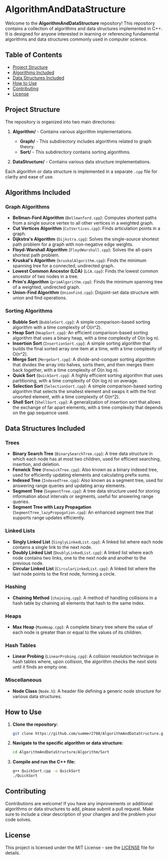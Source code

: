 
# AlgorithmAndDataStructure

Welcome to the **AlgorithmAndDataStructure** repository! This repository contains a collection of algorithms and data structures implemented in C++. It is designed for anyone interested in learning or referencing fundamental algorithms and data structures commonly used in computer science.

## Table of Contents

- [Project Structure](#project-structure)
- [Algorithms Included](#algorithms-included)
- [Data Structures Included](#data-structures-included)
- [How to Use](#how-to-use)
- [Contributing](#contributing)
- [License](#license)

## Project Structure

The repository is organized into two main directories:

1. **Algorithm/** - Contains various algorithm implementations.
   - **Graph/** - This subdirectory includes algorithms related to graph theory.
   - **Sort/** - This subdirectory contains sorting algorithms.

2. **DataStructure/** - Contains various data structure implementations.

Each algorithm or data structure is implemented in a separate `.cpp` file for clarity and ease of use.

## Algorithms Included

### Graph Algorithms
- **Bellman-Ford Algorithm** (`Bellmanford.cpp`): Computes shortest paths from a single source vertex to all other vertices in a weighted graph.
- **Cut Vertices Algorithm** (`CutVertices.cpp`): Finds articulation points in a graph.
- **Dijkstra's Algorithm** (`Dijkstra.cpp`): Solves the single-source shortest path problem for a graph with non-negative edge weights.
- **Floyd-Warshall Algorithm** (`FloydWarshall.cpp`): Solves the all-pairs shortest path problem.
- **Kruskal's Algorithm** (`kruskalAlgorithm.cpp`): Finds the minimum spanning tree for a connected, undirected graph.
- **Lowest Common Ancestor (LCA)** (`LCA.cpp`): Finds the lowest common ancestor of two nodes in a tree.
- **Prim's Algorithm** (`primAlgorithm.cpp`): Finds the minimum spanning tree of a weighted, undirected graph.
- **Union-Find Algorithm** (`UnionFind.cpp`): Disjoint-set data structure with union and find operations.

### Sorting Algorithms
- **Bubble Sort** (`BubbleSort.cpp`): A simple comparison-based sorting algorithm with a time complexity of O(n^2).
- **Heap Sort** (`HeapSort.cpp`): An efficient comparison-based sorting algorithm that uses a binary heap, with a time complexity of O(n log n).
- **Insertion Sort** (`InsertionSort.cpp`): A simple sorting algorithm that builds the final sorted array one item at a time, with a time complexity of O(n^2).
- **Merge Sort** (`MergeSort.cpp`): A divide-and-conquer sorting algorithm that divides the array into halves, sorts them, and then merges them back together, with a time complexity of O(n log n).
- **Quick Sort** (`QuickSort.cpp`): A highly efficient sorting algorithm that uses partitioning, with a time complexity of O(n log n) on average.
- **Selection Sort** (`SelectionSort.cpp`): A simple comparison-based sorting algorithm that selects the smallest element and swaps it with the first unsorted element, with a time complexity of O(n^2).
- **Shell Sort** (`ShellSort.cpp`): A generalization of insertion sort that allows the exchange of far apart elements, with a time complexity that depends on the gap sequence used.

## Data Structures Included

### Trees
- **Binary Search Tree** (`BinarySearchTree.cpp`): A tree data structure in which each node has at most two children, used for efficient searching, insertion, and deletion.
- **Fenwick Tree** (`FenwickTree.cpp`): Also known as a binary indexed tree, used for efficiently updating elements and calculating prefix sums.
- **Indexed Tree** (`IndexedTree.cpp`): Also known as a segment tree, used for answering range queries and updating array elements.
- **Segment Tree** (`SegmentTree.cpp`): A tree data structure used for storing information about intervals or segments, useful for answering range queries.
- **Segment Tree with Lazy Propagation** (`SegmentTree_lazyPropogation.cpp`): An enhanced segment tree that supports range updates efficiently.

### Linked Lists
- **Singly Linked List** (`SinglyLinkedList.cpp`): A linked list where each node contains a single link to the next node.
- **Doubly Linked List** (`DoublyLinkedList.cpp`): A linked list where each node contains two links, one to the next node and another to the previous node.
- **Circular Linked List** (`CircularLinkedList.cpp`): A linked list where the last node points to the first node, forming a circle.

### Hashing
- **Chaining Method** (`chaining.cpp`): A method of handling collisions in a hash table by chaining all elements that hash to the same index.

### Heaps
- **Max Heap** (`MaxHeap.cpp`): A complete binary tree where the value of each node is greater than or equal to the values of its children.

### Hash Tables
- **Linear Probing** (`LinearProbing.cpp`): A collision resolution technique in hash tables where, upon collision, the algorithm checks the next slots until it finds an empty one.

### Miscellaneous
- **Node Class** (`Node.h`): A header file defining a generic node structure for various data structures.

## How to Use

1. **Clone the repository:**
   ```bash
   git clone https://github.com/summer2788/AlgorithmAndDataStructure.git
   ```
2. **Navigate to the specific algorithm or data structure:**
   ```bash
   cd AlgorithmAndDataStructure/Algorithm/Sort
   ```
3. **Compile and run the C++ file:**
   ```bash
   g++ QuickSort.cpp -o QuickSort
   ./QuickSort
   ```

## Contributing

Contributions are welcome! If you have any improvements or additional algorithms or data structures to add, please submit a pull request. Make sure to include a clear description of your changes and the problem your code solves.

## License

This project is licensed under the MIT License - see the [LICENSE](LICENSE) file for details.


